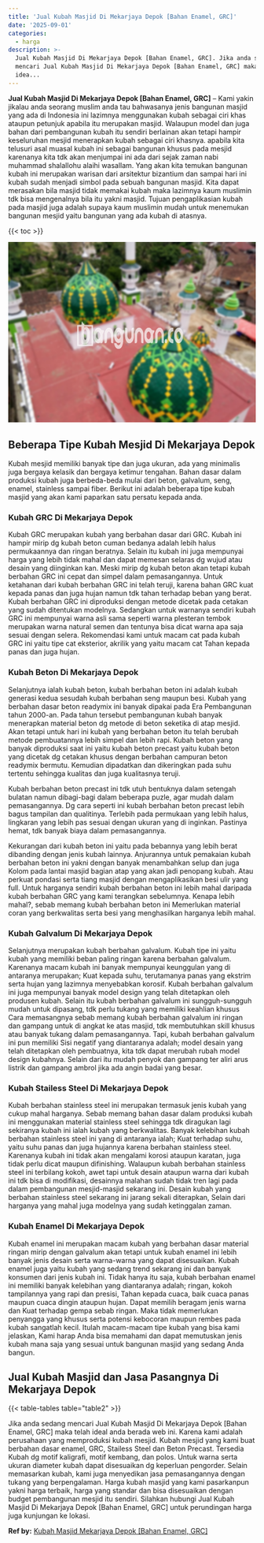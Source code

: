 ```yaml
---
title: 'Jual Kubah Masjid Di Mekarjaya Depok [Bahan Enamel, GRC]'
date: '2025-09-01'
categories:
  - harga
description: >-
  Jual Kubah Masjid Di Mekarjaya Depok [Bahan Enamel, GRC]. Jika anda sedang
  mencari Jual Kubah Masjid Di Mekarjaya Depok [Bahan Enamel, GRC] maka telah
  idea...
---
```


**Jual Kubah Masjid Di Mekarjaya Depok \[Bahan Enamel, GRC\]** – Kami yakin jikalau anda seorang muslim anda tau bahwasanya jenis bangunan masjid yang ada di Indonesia ini lazimnya menggunakan kubah sebagai ciri khas ataupun petunjuk apabila itu merupakan masjid. Walaupun model dan juga bahan dari pembangunan kubah itu sendiri berlainan akan tetapi hampir keseluruhan mesjid menerapkan kubah sebagai ciri khasnya. apabila kita telusuri asal muasal kubah ini sebagai bangunan khusus pada mesjid karenanya kita tdk akan menjumpai ini ada dari sejak zaman nabi muhammad shalallohu alaihi wasallam. Yang akan kita temukan bangunan kubah ini merupakan warisan dari arsitektur bizantium dan sampai hari ini kubah sudah menjadi simbol pada sebuah bangunan masjid. Kita dapat merasakan bila masjid tidak memakai kubah maka lazimnya kaum muslimin tdk bisa mengenalnya bila itu yakni masjid. Tujuan pengaplikasian kubah pada masjid juga adalah supaya kaum muslimin mudah untuk menemukan bangunan mesjid yaitu bangunan yang ada kubah di atasnya.

{{< toc >}}

![Jual Kubah Masjid Di Mekarjaya Depok [Bahan Enamel, GRC]](/images/jual-kubah-masjid-28.png)

## Beberapa Tipe Kubah Mesjid Di Mekarjaya Depok

Kubah mesjid memiliki banyak tipe dan juga ukuran, ada yang minimalis juga bergaya kelasik dan bergaya ketimur tengahan. Bahan dasar dalam produksi kubah juga berbeda-beda mulai dari beton, galvalum, seng, enamel, stainless sampai fiber. Berikut ini adalah beberapa tipe kubah masjid yang akan kami paparkan satu persatu kepada anda.

### Kubah GRC Di Mekarjaya Depok

Kubah GRC merupakan kubah yang berbahan dasar dari GRC. Kubah ini hampir mirip dg kubah beton cuman bedanya adalah lebih halus permukaannya dan ringan beratnya. Selain itu kubah ini juga mempunyai harga yang lebih tidak mahal dan dapat memesan selaras dg wujud atau desain yang diinginkan kan. Meski mirip dg kubah beton akan tetapi kubah berbahan GRC ini cepat dan simpel dalam pemasangannya. Untuk ketahanan dari kubah berbahan GRC ini telah teruji, karena bahan GRC kuat kepada panas dan juga hujan namun tdk tahan terhadap beban yang berat. Kubah berbahan GRC ini diproduksi dengan metode dicetak pada cetakan yang sudah ditentukan modelnya. Sedangkan untuk warnanya sendiri kubah GRC ini mempunyai warna asli sama seperti warna plesteran tembok merupakan warna natural semen dan tentunya bisa dicat warna apa saja sesuai dengan selera. Rekomendasi kami untuk macam cat pada kubah GRC ini yaitu tipe cat eksterior, akrilik yang yaitu macam cat Tahan kepada panas dan juga hujan.

### Kubah Beton Di Mekarjaya Depok

Selanjutnya ialah kubah beton, kubah berbahan beton ini adalah kubah generasi kedua sesudah kubah berbahan seng maupun besi. Kubah yang berbahan dasar beton readymix ini banyak dipakai pada Era Pembangunan tahun 2000-an. Pada tahun tersebut pembangunan kubah banyak menerapkan material beton dg metode di beton seketika di atap mesjid. Akan tetapi untuk hari ini kubah yang berbahan beton itu telah berubah metode pembuatannya lebih simpel dan lebih rapi. Kubah beton yang banyak diproduksi saat ini yaitu kubah beton precast yaitu kubah beton yang dicetak dg cetakan khusus dengan berbahan campuran beton readymix bermutu. Kemudian dipadatkan dan dikeringkan pada suhu tertentu sehingga kualitas dan juga kualitasnya teruji.

Kubah berbahan beton precast ini tdk utuh bentuknya dalam setengah bulatan namun dibagi-bagi dalam beberapa puzle, agar mudah dalam pemasangannya. Dg cara seperti ini kubah berbahan beton precast lebih bagus tampilan dan qualitinya. Terlebih pada permukaan yang lebih halus, lingkaran yang lebih pas sesuai dengan ukuran yang di inginkan. Pastinya hemat, tdk banyak biaya dalam pemasangannya.

Kekurangan dari kubah beton ini yaitu pada bebannya yang lebih berat dibanding dengan jenis kubah lainnya. Anjurannya untuk pemakaian kubah berbahan beton ini yakni dengan banyak menambahkan selup dan juga Kolom pada lantai masjid bagian atap yang akan jadi penopang kubah. Atau perkuat pondasi serta tiang masjid dengan mengaplikasikan besi ulir yang full. Untuk harganya sendiri kubah berbahan beton ini lebih mahal daripada kubah berbahan GRC yang kami terangkan sebelumnya. Kenapa lebih mahal?, sebab memang kubah berbahan beton ini Memerlukan material coran yang berkwalitas serta besi yang menghasilkan harganya lebih mahal.

### Kubah Galvalum Di Mekarjaya Depok

Selanjutnya merupakan kubah berbahan galvalum. Kubah tipe ini yaitu kubah yang memiliki beban paling ringan karena berbahan galvalum. Karenanya macam kubah ini banyak mempunyai keunggulan yang di antaranya merupakan; Kuat kepada suhu, terutamanya panas yang ekstrim serta hujan yang lazimnya menyebabkan korosif. Kubah berbahan galvalum ini juga mempunyai banyak model design yang telah ditetapkan oleh produsen kubah. Selain itu kubah berbahan galvalum ini sungguh-sungguh mudah untuk dipasang, tdk perlu tukang yang memiliki keahlian khusus Cara memasangnya sebab memang kubah berbahan galvalum ini ringan dan gampang untuk di angkat ke atas masjid, tdk membutuhkan skill khusus atau banyak tukang dalam pemasangannya. Tapi, kubah berbahan galvalum ini pun memiliki Sisi negatif yang diantaranya adalah; model desain yang telah ditetapkan oleh pembuatnya, kita tdk dapat merubah rubah model design kubahnya. Selain dari itu mudah penyok dan gampang ter aliri arus listrik dan gampang ambrol jika ada angin badai yang besar.

### Kubah Stailess Steel Di Mekarjaya Depok

Kubah berbahan stainless steel ini merupakan termasuk jenis kubah yang cukup mahal harganya. Sebab memang bahan dasar dalam produksi kubah ini menggunakan material stainless steel sehingga tdk diragukan lagi sekiranya kubah ini ialah kubah yang berkwalitas. Banyak kelebihan kubah berbahan stainless steel ini yang di antaranya ialah; Kuat terhadap suhu, yaitu suhu panas dan juga hujannya karena berbahan stainless steel. Karenanya kubah ini tidak akan mengalami korosi ataupun karatan, juga tidak perlu dicat maupun difinishing. Walaupun kubah berbahan stainless steel ini terbilang kokoh, awet tapi untuk desain ataupun warna dari kubah ini tdk bisa di modifikasi, desainnya malahan sudah tidak tren lagi pada dalam pembangunan mesjid-masjid sekarang ini. Desain kubah yang berbahan stainless steel sekarang ini jarang sekali diterapkan, Selain dari harganya yang mahal juga modelnya yang sudah ketinggalan zaman.

### Kubah Enamel Di Mekarjaya Depok

Kubah enamel ini merupakan macam kubah yang berbahan dasar material ringan mirip dengan galvalum akan tetapi untuk kubah enamel ini lebih banyak jenis desain serta warna-warna yang dapat disesuaikan. Kubah enamel juga yaitu kubah yang sedang trend sekarang ini dan banyak konsumen dari jenis kubah ini. Tidak hanya itu saja, kubah berbahan enamel ini memiliki banyak kelebihan yang diantaranya adalah; ringan, kokoh tampilannya yang rapi dan presisi, Tahan kepada cuaca, baik cuaca panas maupun cuaca dingin ataupun hujan. Dapat memilih beragam jenis warna dan Kuat terhadap gempa sebab ringan. Maka tidak memerlukan penyangga yang khusus serta potensi kebocoran maupun rembes pada kubah sangatlah kecil. Itulah macam-macam tipe kubah yang bisa kami jelaskan, Kami harap Anda bisa memahami dan dapat memutuskan jenis kubah mana saja yang sesuai untuk bangunan masjid yang sedang Anda bangun.

## Jual Kubah Masjid dan Jasa Pasangnya Di Mekarjaya Depok

{{< table-tables table="table2" >}}

Jika anda sedang mencari Jual Kubah Masjid Di Mekarjaya Depok \[Bahan Enamel, GRC\] maka telah ideal anda berada web ini. Karena kami adalah perusahaan yang memproduksi kubah mesjid. Kubah mesjid yang kami buat berbahan dasar enamel, GRC, Stailess Steel dan Beton Precast. Tersedia Kubah dg motif kaligrafi, motif kembang, dan polos. Untuk warna serta ukuran diameter kubah dapat disesuaikan dg keperluan pengorder. Selain memasarkan kubah, kami juga menyedikan jasa pemasangannya dengan tukang yang berpengalaman. Harga kubah masjid yang kami pasarkanpun yakni harga terbaik, harga yang standar dan bisa disesuaikan dengan budget pembangunan mesjid itu sendiri. Silahkan hubungi Jual Kubah Masjid Di Mekarjaya Depok \[Bahan Enamel, GRC\] untuk perundingan harga juga kunjungan ke lokasi.

**Ref by:** [Kubah Masjid Mekarjaya Depok [Bahan Enamel, GRC]](https://id.wikipedia.org/wiki/Kubah)
